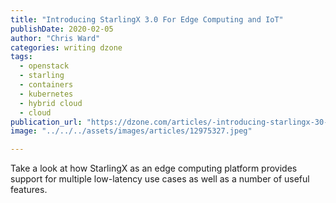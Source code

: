 ```yaml
---
title: "Introducing StarlingX 3.0 For Edge Computing and IoT"
publishDate: 2020-02-05
author: "Chris Ward"
categories: writing dzone
tags:
  - openstack
  - starling
  - containers
  - kubernetes
  - hybrid cloud
  - cloud
publication_url: "https://dzone.com/articles/-introducing-starlingx-30-for-edge-computing-and-i"
image: "../../../assets/images/articles/12975327.jpeg"

---
```

Take a look at how StarlingX as an edge computing platform provides support for multiple low-latency use cases as well as a number of useful features.


